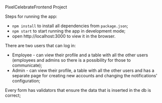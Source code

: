 PixelCelebrateFrontend Project

Steps for running the app:

- `npm install` to install all dependencies from `package.json`;
- `npm start` to start running the app in development mode;
- open http://localhost:3000 to view it in the browser.

There are two users that can log in:

- Employee - can view their profile and a table with all the other users (employees and admins so there is a possibility for those to communicate);
- Admin - can view their profile, a table with all the other users and has a separate page for creating new accounts and changing the notifications' configuration;

Every form has validators that ensure the data that is inserted in the db is correct;
